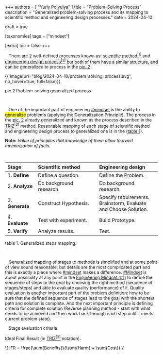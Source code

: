 +++
authors = [ "Yuriy Polyulya" ]
title = "Problem-Solving Process"
description = "Generalized problem-solving process and its mapping to scientific method and engineering design processes."
date = 2024-04-10

draft = true

[taxonomies]
tags = ["mindset"]

[extra]
toc = false
+++

&nbsp;&nbsp; There are 2 well-defined processes known as: [scientific method<sup>[1]</sup>](https://en.wikipedia.org/wiki/Scientific_method) and [engineering design process<sup>[2]</sup>](https://en.wikipedia.org/wiki/Engineering_design_process) but both of them have a similar structure, and can be generalized to process in the [pic. 2](#pic_2).

<a name="pic_2">{{ image(url="blog/2024-04-10/problem_solving_process.svg", no_hover=true, full=false)}}</a>
<figcaption>pic.2 Problem-solving generalized process.</figcaption>

&nbsp;

&nbsp;&nbsp; One of the important part of engineering [\#mindset](/tags/mindset/) is the ability to <mark>generalize</mark> problems (applying the Generalization Principle). The process in the [pic. 2](#pic_2) already generalized and known as the process described in the [TRIZ<sup>[3]</sup>](https://en.wikipedia.org/wiki/TRIZ) method. Reasonable mapping of each stage of scientific method and engineering design process to generalized one is in the ([table 1](#tbl_1)).

**Note:** *Value of principles that knowledge of them allow to avoid memorization of facts.*

&nbsp;

<style>
#tbl_1 + table th:first-of-type  { width: 20%; }
#tbl_1 + table th:nth-of-type(2) { width: 40%; }
#tbl_1 + table th:nth-of-type(3) { width: 40%; }
</style>
<div id="tbl_1"></div>


| Stage | Scientific method | Engineering design |
| :----------- | :---------------- | :----------------- |
| 1. **Define**   | Define a question. | Define the Problem. |
| 2. **Analyze**  | Do background research. | Do background research. |
| 3. **Generate** | Construct Hypothesis. | Specify requirements. Brainstorm, Evaluate and Choose Solution. |
| 4. **Evaluate** | Test with experiment. | Build Prototype. |
| 5. **Verify**   | Analyze results. | Test. |

<figcaption>table 1. Generalized steps mapping.</figcaption>
<a name="tbl_1"></a>

&nbsp;

&nbsp;&nbsp;  Generalized mapping of stages to methods is simplified and at some point of view sound reasonable, but details are the most complicated part and this is exactly a place where [\#mindset](/tags/mindset/) makes a difference. [\#Mindset](/tags/mindset/) is about possibility at any point in the [Engineering Mindset (#1)](/blog/2024-03-12/#pic_1) to define the sequence of steps to the goal by choosing the right method (sequence of stages/steps) and able to evaluate quality (performance) of it. Quality evaluation is another important part of the problem definition: how to be sure that the defined sequence of stages lead to the goal with the shortest path and solution is complete. And the next important principle is defining criteria for complete solution (Reverse planning method - start with what needs to be achieved and then work back through each step until it meets current problem state).


&nbsp;&nbsp; Stage evaluation criteria

Ideal Final Result (in [TRIZ<sup>[3]</sup>](https://en.wikipedia.org/wiki/TRIZ) notation).

\\[ IFR = \frac{\sum{Benefits}}{\sum{Harm} + \sum{Cost}} \\]
